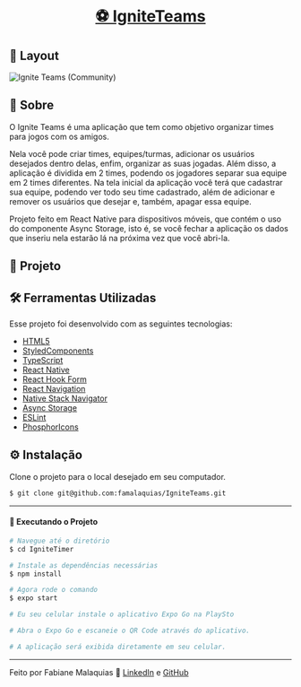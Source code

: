 <p align="center">
  <h1 align="center"><a href="https://ignite-timer-eight-swart.vercel.app/">⚽ IgniteTeams </a></h1>
</p>

## 🎨 Layout

![Ignite Teams (Community)](https://github.com/famalaquias/IgniteTeams/assets/98343640/34014e90-1f2b-47c7-8f23-b1f904cf5164)


## :page_with_curl: Sobre

O Ignite Teams é uma aplicação que tem como objetivo organizar times para jogos com os amigos. 

Nela você pode criar times, equipes/turmas, adicionar os usuários desejados dentro delas, enfim, organizar as suas jogadas. Além disso, a aplicação é dividida em 2 times, 
podendo os jogadores separar sua equipe em 2 times diferentes. Na tela inicial da aplicação você terá que cadastrar sua equipe, podendo ver todo seu time cadastrado, além de adicionar e remover os usuários que desejar e, também, apagar
essa equipe. 

Projeto feito em React Native para dispositivos móveis, que contém o uso do componente Async Storage, isto é, se você fechar a aplicação os dados que 
inseriu nela estarão lá na próxima vez que você abri-la.


## 🚀 Projeto


## :hammer_and_wrench: Ferramentas Utilizadas

Esse projeto foi desenvolvido com as seguintes tecnologias:

- [HTML5](https://biblioteca.wiki/html5/)
- [StyledComponents](https://styled-components.com/)
- [TypeScript](https://www.typescriptlang.org/)
- [React Native](https://reactnative.dev/)
- [React Hook Form](https://react-hook-form.com/)
- [React Navigation](https://reactnavigation.org/)
- [Native Stack Navigator](https://reactnavigation.org/docs/native-stack-navigator/)
- [Async Storage](https://reactnative.dev/docs/asyncstorage)
- [ESLint](https://eslint.org/)
- [PhosphorIcons](https://phosphoricons.com/)


## ⚙ Instalação

Clone o projeto para o local desejado em seu computador.

```bash
$ git clone git@github.com:famalaquias/IgniteTeams.git
```

___

#### 🚧 Executando o Projeto

```bash
# Navegue até o diretório 
$ cd IgniteTimer

# Instale as dependências necessárias
$ npm install

# Agora rode o comando
$ expo start

# Eu seu celular instale o aplicativo Expo Go na PlaySto

# Abra o Expo Go e escaneie o QR Code através do aplicativo.

# A aplicação será exibida diretamente em seu celular.
```

---

Feito por Fabiane Malaquias :wave: [LinkedIn](https://www.linkedin.com/in/fabianemalaquias/) e [GitHub](https://github.com/famalaquias)

